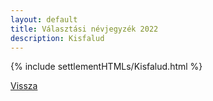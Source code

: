 ```yaml
---
layout: default
title: Választási névjegyzék 2022
description: Kisfalud
---
```


{% include settlementHTMLs/Kisfalud.html %}

[Vissza](./)